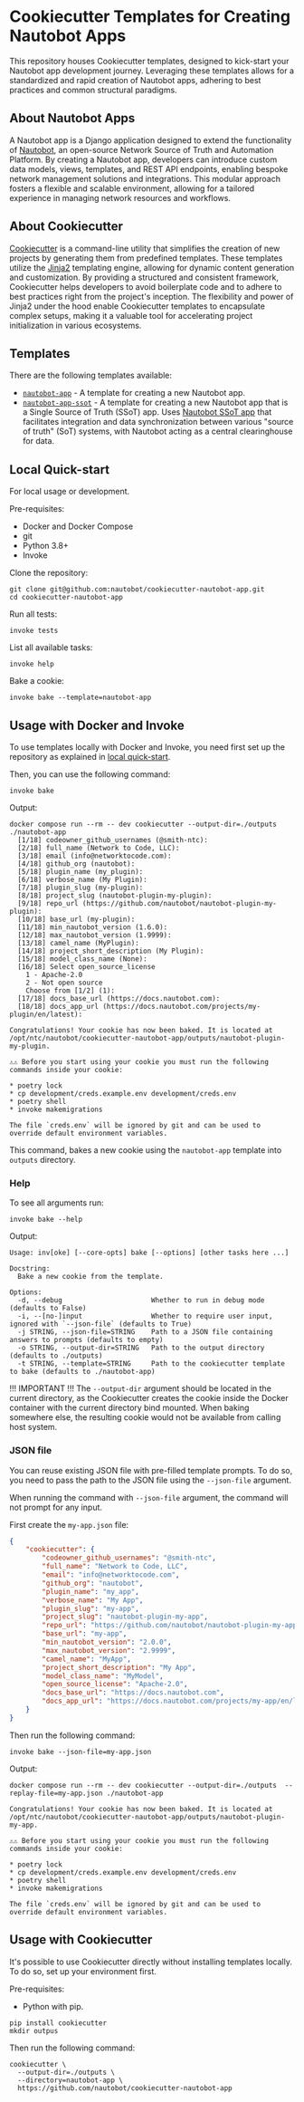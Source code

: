 # Cookiecutter Templates for Creating Nautobot Apps

This repository houses Cookiecutter templates, designed to kick-start your Nautobot app development journey. Leveraging these templates allows for a standardized and rapid creation of Nautobot apps, adhering to best practices and common structural paradigms.

## About Nautobot Apps

A Nautobot app is a Django application designed to extend the functionality of [Nautobot](https://github.com/nautobot/nautobot), an open-source Network Source of Truth and Automation Platform. By creating a Nautobot app, developers can introduce custom data models, views, templates, and REST API endpoints, enabling bespoke network management solutions and integrations. This modular approach fosters a flexible and scalable environment, allowing for a tailored experience in managing network resources and workflows.

## About Cookiecutter

[Cookiecutter](https://github.com/cookiecutter/cookiecutter) is a command-line utility that simplifies the creation of new projects by generating them from predefined templates. These templates utilize the [Jinja2](https://jinja.palletsprojects.com/) templating engine, allowing for dynamic content generation and customization. By providing a structured and consistent framework, Cookiecutter helps developers to avoid boilerplate code and to adhere to best practices right from the project's inception. The flexibility and power of Jinja2 under the hood enable Cookiecutter templates to encapsulate complex setups, making it a valuable tool for accelerating project initialization in various ecosystems.

## Templates

There are the following templates available:

- [`nautobot-app`](./nautobot-app) - A template for creating a new Nautobot app.
- [`nautobot-app-ssot`](./nautobot-app-ssot) - A template for creating a new Nautobot app that is a Single Source of Truth (SSoT) app. Uses [Nautobot SSoT app](https://github.com/nautobot/nautobot-plugin-ssot) that facilitates integration and data synchronization between various "source of truth" (SoT) systems, with Nautobot acting as a central clearinghouse for data.

## Local Quick-start

For local usage or development.

Pre-requisites:

- Docker and Docker Compose
- git
- Python 3.8+
- Invoke

Clone the repository:

```shell
git clone git@github.com:nautobot/cookiecutter-nautobot-app.git
cd cookiecutter-nautobot-app
```

Run all tests:

```shell
invoke tests
```

List all available tasks:

```shell
invoke help
```

Bake a cookie:

```shell
invoke bake --template=nautobot-app
```

## Usage with Docker and Invoke

To use templates locally with Docker and Invoke, you need first set up the repository as explained in [local quick-start](#local-quick-start).

Then, you can use the following command:

```shell
invoke bake
```

Output:

```shell
docker compose run --rm -- dev cookiecutter --output-dir=./outputs   ./nautobot-app
  [1/18] codeowner_github_usernames (@smith-ntc): 
  [2/18] full_name (Network to Code, LLC): 
  [3/18] email (info@networktocode.com): 
  [4/18] github_org (nautobot): 
  [5/18] plugin_name (my_plugin): 
  [6/18] verbose_name (My Plugin): 
  [7/18] plugin_slug (my-plugin): 
  [8/18] project_slug (nautobot-plugin-my-plugin): 
  [9/18] repo_url (https://github.com/nautobot/nautobot-plugin-my-plugin): 
  [10/18] base_url (my-plugin): 
  [11/18] min_nautobot_version (1.6.0): 
  [12/18] max_nautobot_version (1.9999): 
  [13/18] camel_name (MyPlugin): 
  [14/18] project_short_description (My Plugin): 
  [15/18] model_class_name (None): 
  [16/18] Select open_source_license
    1 - Apache-2.0
    2 - Not open source
    Choose from [1/2] (1): 
  [17/18] docs_base_url (https://docs.nautobot.com): 
  [18/18] docs_app_url (https://docs.nautobot.com/projects/my-plugin/en/latest): 

Congratulations! Your cookie has now been baked. It is located at /opt/ntc/nautobot/cookiecutter-nautobot-app/outputs/nautobot-plugin-my-plugin.

⚠️⚠️ Before you start using your cookie you must run the following commands inside your cookie:

* poetry lock
* cp development/creds.example.env development/creds.env
* poetry shell
* invoke makemigrations

The file `creds.env` will be ignored by git and can be used to override default environment variables.
```

This command, bakes a new cookie using the `nautobot-app` template into `outputs` directory.

### Help

To see all arguments run:

```shell
invoke bake --help
```

Output:

```shell
Usage: inv[oke] [--core-opts] bake [--options] [other tasks here ...]

Docstring:
  Bake a new cookie from the template.

Options:
  -d, --debug                      Whether to run in debug mode (defaults to False)
  -i, --[no-]input                 Whether to require user input, ignored with `--json-file` (defaults to True)
  -j STRING, --json-file=STRING    Path to a JSON file containing answers to prompts (defaults to empty)
  -o STRING, --output-dir=STRING   Path to the output directory (defaults to ./outputs)
  -t STRING, --template=STRING     Path to the cookiecutter template to bake (defaults to ./nautobot-app)
```

!!! IMPORTANT !!! The `--output-dir` argument should be located in the current directory, as the Cookiecutter creates the cookie inside the Docker container with the current directory bind mounted. When baking somewhere else, the resulting cookie would not be available from calling host system.

### JSON file

You can reuse existing JSON file with pre-filled template prompts. To do so, you need to pass the path to the JSON file using the `--json-file` argument.

When running the command with `--json-file` argument, the command will not prompt for any input.

First create the `my-app.json` file:

```json
{
    "cookiecutter": {
        "codeowner_github_usernames": "@smith-ntc",
        "full_name": "Network to Code, LLC",
        "email": "info@networktocode.com",
        "github_org": "nautobot",
        "plugin_name": "my_app",
        "verbose_name": "My App",
        "plugin_slug": "my-app",
        "project_slug": "nautobot-plugin-my-app",
        "repo_url": "https://github.com/nautobot/nautobot-plugin-my-app",
        "base_url": "my-app",
        "min_nautobot_version": "2.0.0",
        "max_nautobot_version": "2.9999",
        "camel_name": "MyApp",
        "project_short_description": "My App",
        "model_class_name": "MyModel",
        "open_source_license": "Apache-2.0",
        "docs_base_url": "https://docs.nautobot.com",
        "docs_app_url": "https://docs.nautobot.com/projects/my-app/en/latest"
    }
}
```

Then run the following command:

```shell
invoke bake --json-file=my-app.json
```

Output:

```shell
docker compose run --rm -- dev cookiecutter --output-dir=./outputs  --replay-file=my-app.json ./nautobot-app

Congratulations! Your cookie has now been baked. It is located at /opt/ntc/nautobot/cookiecutter-nautobot-app/outputs/nautobot-plugin-my-app.

⚠️⚠️ Before you start using your cookie you must run the following commands inside your cookie:

* poetry lock
* cp development/creds.example.env development/creds.env
* poetry shell
* invoke makemigrations

The file `creds.env` will be ignored by git and can be used to override default environment variables.
```

## Usage with Cookiecutter

It's possible to use Cookiecutter directly without installing templates locally. To do so, set up your environment first.

Pre-requisites:

- Python with pip.

```shell
pip install cookiecutter
mkdir outpus
```

Then run the following command:

```shell
cookiecutter \
  --output-dir=./outputs \
  --directory=nautobot-app \
  https://github.com/nautobot/cookiecutter-nautobot-app
```
